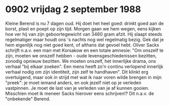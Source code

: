 # 0902 vrijdag 2 september 1988
Kleine Berend is nu 7 dagen oud. Hij doet het heel goed: drinkt goed aan de borst, plast en poept op zijn tijd. Morgen gaan we hem wegen, eens kijken hoe ver hij van zijn geboortegewicht van 3460 gram afzit. Hij slaapt steeds regelmatiger maar houdt ons 's nachts nog wel regelmatig bezig. Gek dat je hem eigenlijk nog niet goed kent, of althans dat gevoel hebt. Oliver Sacks schrijft n.a.v. een man met Korsakow en een totale amnesie: "Om onszelf te zijn, moeten we onszelf hebben - oude levensgeschiedenissen bezitten, zonodig opnieuw bezitten. We moeten onszelf, het innerlijke drama, ons verhaal "bij elkaar zoeken". Een mens heeft zo'n continu verlopend innerlijk verhaal nodig om zijn identiteit, zijn zelf te handhaven". Dit klinkt erg overtuigend, maar ook in strijd met wat ik naar voren wilde brengen in mijn "preek": je moet iemand anders, en ook jezelf niet op je verleden vastpinnen. Je moet de last van je verleden van je af kunnen gooien. Misschien moet ik meneer Sacks hierover eens schrijven!? Dit n.a.v. de "onbekende" Berend.  
